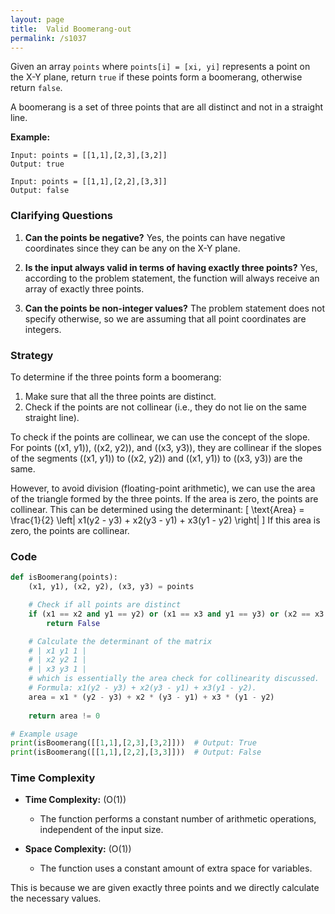 ```yaml
---
layout: page
title:  Valid Boomerang-out
permalink: /s1037
---
```


Given an array `points` where `points[i] = [xi, yi]` represents a point on the X-Y plane, return `true` if these points form a boomerang, otherwise return `false`.

A boomerang is a set of three points that are all distinct and not in a straight line.

**Example:**
```
Input: points = [[1,1],[2,3],[3,2]]
Output: true

Input: points = [[1,1],[2,2],[3,3]]
Output: false
```

### Clarifying Questions

1. **Can the points be negative?**
   Yes, the points can have negative coordinates since they can be any on the X-Y plane.

2. **Is the input always valid in terms of having exactly three points?**
   Yes, according to the problem statement, the function will always receive an array of exactly three points.

3. **Can the points be non-integer values?**
   The problem statement does not specify otherwise, so we are assuming that all point coordinates are integers.

### Strategy

To determine if the three points form a boomerang:
1. Make sure that all the three points are distinct.
2. Check if the points are not collinear (i.e., they do not lie on the same straight line).

To check if the points are collinear, we can use the concept of the slope. For points \((x1, y1)\), \((x2, y2)\), and \((x3, y3)\), they are collinear if the slopes of the segments \((x1, y1)\) to \((x2, y2)\) and \((x1, y1)\) to \((x3, y3)\) are the same.

However, to avoid division (floating-point arithmetic), we can use the area of the triangle formed by the three points. If the area is zero, the points are collinear. This can be determined using the determinant:
\[
\text{Area} = \frac{1}{2} \left| x1(y2 - y3) + x2(y3 - y1) + x3(y1 - y2) \right|
\]
If this area is zero, the points are collinear.

### Code

```python
def isBoomerang(points):
    (x1, y1), (x2, y2), (x3, y3) = points

    # Check if all points are distinct
    if (x1 == x2 and y1 == y2) or (x1 == x3 and y1 == y3) or (x2 == x3 and y2 == y3):
        return False

    # Calculate the determinant of the matrix
    # | x1 y1 1 |
    # | x2 y2 1 |
    # | x3 y3 1 |
    # which is essentially the area check for collinearity discussed.
    # Formula: x1(y2 - y3) + x2(y3 - y1) + x3(y1 - y2).
    area = x1 * (y2 - y3) + x2 * (y3 - y1) + x3 * (y1 - y2)
    
    return area != 0

# Example usage
print(isBoomerang([[1,1],[2,3],[3,2]]))  # Output: True
print(isBoomerang([[1,1],[2,2],[3,3]]))  # Output: False
```

### Time Complexity

- **Time Complexity:** \(O(1)\)
  - The function performs a constant number of arithmetic operations, independent of the input size.
  
- **Space Complexity:** \(O(1)\)
  - The function uses a constant amount of extra space for variables. 

This is because we are given exactly three points and we directly calculate the necessary values.